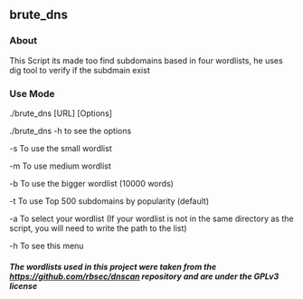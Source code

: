 ## brute_dns

### About

This Script its made too find subdomains based in four wordlists, he uses dig tool to verify if the subdmain exist

### Use Mode

./brute_dns [URL] [Options]

./brute_dns -h to see the options

-s  To use the small wordlist

-m  To use medium wordlist

-b  To use the bigger wordlist (10000 words)

-t  To use Top 500 subdomains by popularity (default)
 
-a  To select your wordlist (If your wordlist is not in the same directory as the script, you will need to write the path to the list)
 
-h  To see this menu




##### The wordlists used in this project were taken from the https://github.com/rbsec/dnscan repository and are under the GPLv3 license
